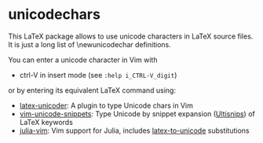 # unicodechars

This LaTeX package allows to use unicode characters in LaTeX source files.
It is just a long list of \newunicodechar definitions.

You can enter a unicode character in Vim with
* ctrl-V in insert mode (see `:help i_CTRL-V_digit`) 

or by entering its equivalent LaTeX command using:
* [latex-unicoder](https://github.com/joom/latex-unicoder.vim): A plugin to type Unicode chars in Vim
* [vim-unicode-snippets](https://github.com/danielwe/vim-unicode-snippets): Type Unicode by snippet expansion ([Ultisnips](https://github.com/SirVer/ultisnips)) of LaTeX keywords
* [julia-vim](https://github.com/JuliaEditorSupport/julia-vim): Vim support for Julia, includes [latex-to-unicode](https://github.com/JuliaEditorSupport/julia-vim#latex-to-unicode-substitutions) substitutions
